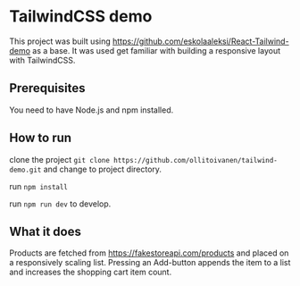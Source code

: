 # TailwindCSS demo

This project was built using https://github.com/eskolaaleksi/React-Tailwind-demo as a base. It was used get familiar with building a responsive layout with TailwindCSS.

## Prerequisites

You need to have Node.js and npm installed.

## How to run

clone the project `git clone https://github.com/ollitoivanen/tailwind-demo.git` and change to project directory.

run `npm install`

run `npm run dev` to develop.

## What it does

Products are fetched from https://fakestoreapi.com/products and placed on a responsively scaling list. Pressing an Add-button appends the item to a list and increases the shopping cart item count.
